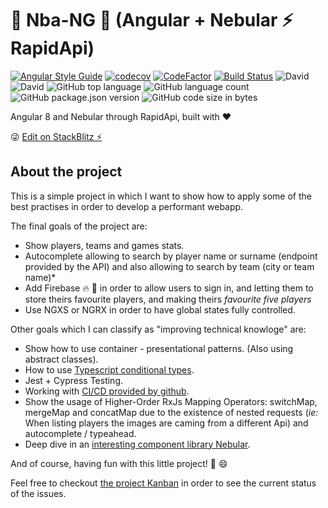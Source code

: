 # :basketball: Nba-NG :basketball: (Angular + Nebular ⚡ RapidApi)

[![Angular Style Guide][angular-style-guide-badge]][angular-style-guide-badge-url]
[![codecov](https://codecov.io/gh/bndF1/nba-api-poc/branch/master/graph/badge.svg)](https://codecov.io/gh/bndF1/nba-api-poc)
[![CodeFactor](https://www.codefactor.io/repository/github/bndf1/nba-api-poc/badge)](https://www.codefactor.io/repository/github/bndf1/nba-api-poc)
[![Build Status](https://github.com/bndF1/nba-api-poc/workflows/build/badge.svg)](https://github.com/bndF1/nba-api-poc/build/badge.svg) ![David](https://img.shields.io/david/bndF1/nba-api-poc) ![David](https://img.shields.io/david/dev/bndF1/nba-api-poc)
![GitHub top language](https://img.shields.io/github/languages/top/bndF1/nba-api-poc)
![GitHub language count](https://img.shields.io/github/languages/count/bndF1/nba-api-poc)
![GitHub package.json version](https://img.shields.io/github/package-json/v/bndF1/nba-api-poc)
![GitHub code size in bytes](https://img.shields.io/github/languages/code-size/bndF1/nba-api-poc)

Angular 8 and Nebular through RapidApi, built with :heart:

😜 [Edit on StackBlitz ⚡️](https://stackblitz.com/edit/nba-api-poc)

## About the project

This is a simple project in which I want to show how to apply some of the best practises in order to develop a performant webapp.

The final goals of the project are:

-  Show players, teams and games stats.
-  Autocomplete allowing to search by player name or surname (endpoint provided by the API) and also allowing to search by team (city or team name)*
-  Add Firebase :fire: :rocket: in order to allow users to sign in, and letting them to store theirs favourite players, and making theirs *favourite five players*
-  Use NGXS or NGRX in order to have global states fully controlled.

Other goals which I can classify as "improving technical knowloge" are:

-  Show how to use container - presentational patterns. (Also using abstract classes).
-  How to use [Typescript conditional types](https://www.typescriptlang.org/docs/handbook/release-notes/typescript-2-8.html).
-  Jest + Cypress Testing.
-  Working with [CI/CD provided by github](https://github.com/features/actions).
-  Show the usage of Higher-Order RxJs Mapping Operators: switchMap, mergeMap and concatMap due to the existence of nested requests (*ie:* When listing players the images are caming from a different Api) and autocomplete / typeahead.
-  Deep dive in an [interesting component library Nebular](https://akveo.github.io/nebular/).

And of course, having fun with this little project! :rocket: :smile:

Feel free to checkout [the project Kanban](https://github.com/bndF1/nba-api-poc/projects/1) in order to see the current status of the issues.

[angular-style-guide-badge]: https://mgechev.github.io/angular2-style-guide/images/badge.svg
[angular-style-guide-badge-url]: https://angular.io/styleguide
